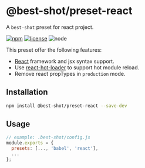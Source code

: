 # @best-shot/preset-react

A `best-shot` preset for react project.

[npm-url]: https://www.npmjs.com/package/@best-shot/preset-react
[npm-badge]: https://img.shields.io/npm/v/@best-shot/preset-react.svg?style=flat-square&logo=npm
[github-url]: https://github.com/Airkro/best-shot/tree/master/packages/preset-react
[node-badge]: https://img.shields.io/node/v/@best-shot/preset-react.svg?style=flat-square&colorB=green&logo=node.js
[license-badge]: https://img.shields.io/npm/l/@best-shot/preset-react.svg?style=flat-square&colorB=blue&logo=github

[![npm][npm-badge]][npm-url]
[![license][license-badge]][github-url]
![node][node-badge]

This preset offer the following features:

- [React](https://reactjs.org/) framework and jsx syntax support.
- Use [react-hot-loader](https://github.com/gaearon/react-hot-loader) to support hot module reload.
- Remove react propTypes in `production` mode.

## Installation

```bash
npm install @best-shot/preset-react --save-dev
```

## Usage

```js
// example: .best-shot/config.js
module.exports = {
  presets: [..., 'babel', 'react'],
  ...
};
```
